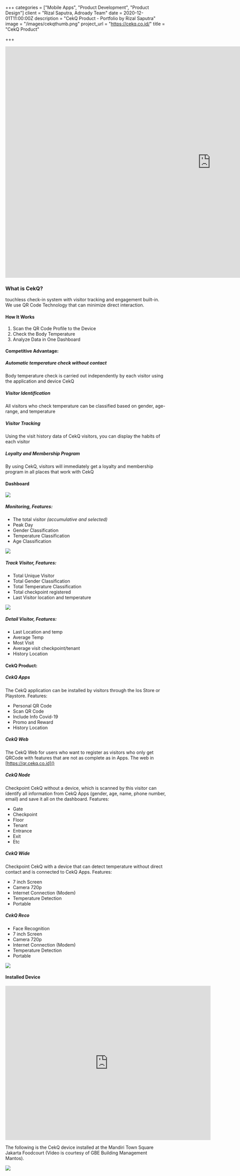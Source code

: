 +++
categories = ["Mobile Apps", "Product Development", "Product Design"]
client = "Rizal Saputra, Adroady Team"
date = 2020-12-01T11:00:00Z
description = "CekQ Product - Portfolio by Rizal Saputra"
image = "/images/cekqthumb.png"
project_url = "https://cekq.co.id/"
title = "CekQ Product"

+++
<div class="videoWrapper"><iframe width="1280" height="720" src="https://www.youtube.com/embed/ASZszZC6exE" frameborder="0" allow="accelerometer; autoplay; clipboard-write; encrypted-media; gyroscope; picture-in-picture" allowfullscreen></iframe></div>

### **What is CekQ?**

touchless check-in system with visitor tracking and engagement built-in. We use QR Code Technology that can minimize direct interaction.

#### **How It Works**

1. Scan the QR Code Profile to the Device
2. Check the Body Temperature
3. Analyze Data in One Dashboard

#### **Competitive Advantage:**

##### Automatic temperature check without contact

Body temperature check is carried out independently by each visitor using the application and device CekQ

##### Visitor Identification

All visitors who check temperature can be classified based on gender, age-range, and temperature

##### Visitor Tracking

Using the visit history data of CekQ visitors, you can display the habits of each visitor

##### Loyalty and Membership Program

By using CekQ, visitors will immediately get a loyalty and membership program in all places that work with CekQ

#### **Dashboard**

![](/images/cekq1.png)

##### Monitoring, Features:

* The total visitor _(accumulative and selected)_
* Peak Day
* Gender Classification
* Temperature Classification
* Age Classification

![](/images/cekq2.png)

##### Track Visitor, Features:

* Total Unique Visitor
* Total Gender Classification
* Total Temperature Classification
* Total checkpoint registered
* Last Visitor location and temperature

![](/images/cekq3-1.png)

##### Detail Visitor, Features:

* Last Location and temp
* Average Temp
* Most Visit
* Average visit checkpoint/tenant
* History Location

#### **CekQ Product:**

##### CekQ Apps

The CekQ application can be installed by visitors through the Ios Store or Playstore. Features:

* Personal QR Code
* Scan QR Code
* Include Info Covid-19
* Promo and Reward
* History Location

##### CekQ Web

The CekQ Web for users who want to register as visitors who only get QRCode with features that are not as complete as in Apps. The web in [https://qr.cekq.co.id]()

##### CekQ Node

Checkpoint CekQ without a device, which is scanned by this visitor can identify all information from CekQ Apps (gender, age, name, phone number, email) and save it all on the dashboard. Features:

* Gate
* Checkpoint
* Floor
* Tenant
* Entrance
* Exit
* Etc

##### CekQ Wide

Checkpoint CekQ with a device that can detect temperature without direct contact and is connected to CekQ Apps. Features:

* 7 inch Screen
* Camera 720p
* Internet Connection (Modem)
* Temperature Detection
* Portable

##### CekQ Reco

* Face Recognition
* 7 inch Screen
* Camera 720p
* Internet Connection (Modem)
* Temperature Detection
* Portable

![](/images/rzlaithmb4.jpg)

#### **Installed Device**

<div class="videoWrapper"><iframe src="https://drive.google.com/file/d/1EvrAM8qX10WORvPtTvDuiZKBRA43uiyf/preview" width="640" height="480" frameborder="0" allowfullscreen></iframe></div>

The following is the CekQ device installed at the Mandiri Town Square Jakarta Foodcourt (Video is courtesy of GBE Building Management Mantos).

![](/images/rzlaithmb5.jpg)